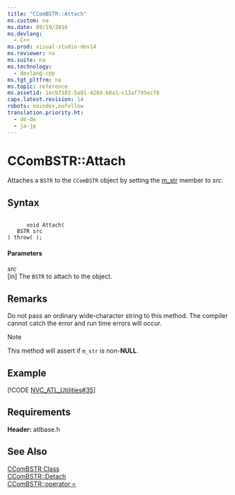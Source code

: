 ```yaml
---
title: "CComBSTR::Attach"
ms.custom: na
ms.date: 09/19/2016
ms.devlang: 
  - C++
ms.prod: visual-studio-dev14
ms.reviewer: na
ms.suite: na
ms.technology: 
  - devlang-cpp
ms.tgt_pltfrm: na
ms.topic: reference
ms.assetid: 1ecb7183-5a01-428d-b8a1-c13af795ecf8
caps.latest.revision: 14
robots: noindex,nofollow
translation.priority.ht: 
  - de-de
  - ja-jp
---
```

# CComBSTR::Attach
Attaches a `BSTR` to the `CComBSTR` object by setting the [m_str](../vs140/CComBSTR--m_str.md) member to *src*.  
  
## Syntax  
  
```  
  
      void Attach(  
   BSTR src   
) throw( );  
```  
  
#### Parameters  
 *src*  
 [in] The `BSTR` to attach to the object.  
  
## Remarks  
 Do not pass an ordinary wide-character string to this method. The compiler cannot catch the error and run time errors will occur.  
  
> [!NOTE]
>  This method will assert if `m_str` is non-**NULL**.  
  
## Example  
 [!CODE [NVC_ATL_Utilities#35](../CodeSnippet/VS_Snippets_Cpp/NVC_ATL_Utilities#35)]  
  
## Requirements  
 **Header:** atlbase.h  
  
## See Also  
 [CComBSTR Class](../vs140/CComBSTR-Class.md)   
 [CComBSTR::Detach](../vs140/CComBSTR--Detach.md)   
 [CComBSTR::operator =](../vs140/CComBSTR--operator-=.md)